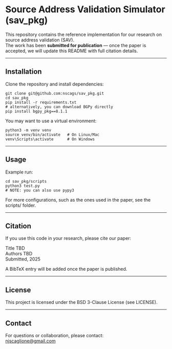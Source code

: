 # Source Address Validation Simulator (sav_pkg)

This repository contains the reference implementation for our research on source address validation (SAV).  
The work has been **submitted for publication** — once the paper is accepted, we will update this README with full citation details.

---

## Installation

Clone the repository and install dependencies:

```
git clone git@github.com:nscags/sav_pkg.git
cd sav_pkg
pip install -r requirements.txt
# alternatively, you can download BGPy directly
pip install bgpy_pkg==8.1.1
```
You may want to use a virtual environment:
```
python3 -m venv venv
source venv/bin/activate   # On Linux/Mac
venv\Scripts\activate      # On Windows
```
---

## Usage

Example run:
```
cd sav_pkg/scripts
python3 test.py
# NOTE: you can also use pypy3
```
For more configurations, such as the ones used in the paper, see the scripts/ folder.

---

## Citation

If you use this code in your research, please cite our paper:

Title TBD  
Authors TBD  
Submitted, 2025

A BibTeX entry will be added once the paper is published.

---

## License

This project is licensed under the BSD 3-Clause License (see LICENSE).

---

## Contact

For questions or collaboration, please contact:  
njscaglione@gmail.com